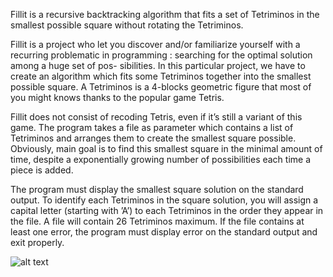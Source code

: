 Fillit is a recursive backtracking algorithm that fits a set of Tetriminos in the smallest possible square without rotating the Tetriminos.

Fillit is a project who let you discover and/or familiarize yourself with a recurring problematic in programming : searching for the optimal solution among a huge set of pos- sibilities. In this particular project, we have to create an algorithm which fits some Tetriminos together into the smallest possible square. A Tetriminos is a 4-blocks geometric figure that most of you might knows thanks to the popular game Tetris.

Fillit does not consist of recoding Tetris, even if it’s still a variant of this game. The program takes a file as parameter which contains a list of Tetriminos and arranges them to create the smallest square possible. Obviously, main goal is to find this smallest square in the minimal amount of time, despite a exponentially growing number of possibilities each time a piece is added.

The program must display the smallest square solution on the standard output. To identify each Tetriminos in the square solution, you will assign a capital letter (starting with ’A’) to each Tetriminos in the order they appear in the file. A file will contain 26 Tetriminos maximum. If the file contains at least one error, the program must display error on the standard output and exit properly.

![alt text](/Users/mac/Downloads/28257341-df022a54-6a7e-11e7-86aa-c8b7579d84a9.png
)
